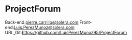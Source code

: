# ProjectForum
Back-end:pierre.carrillo@solera.com
Front-end:Luis.PerezMunoz@solera.com
URL_Git:https://github.com/LuisPerezMunoz95/ProjectForum
